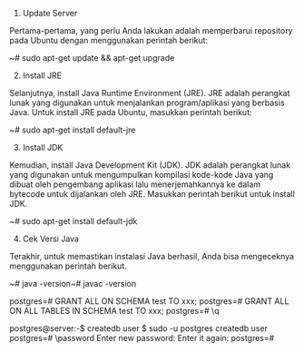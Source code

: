 1. Update Server

Pertama-pertama, yang perlu Anda lakukan adalah memperbarui repository pada Ubuntu dengan menggunakan perintah berikut:

~# sudo apt-get update && apt-get upgrade

2. Install JRE

Selanjutnya, install Java Runtime Environment (JRE). JRE adalah perangkat lunak yang digunakan untuk menjalankan program/aplikasi yang berbasis Java. Untuk install JRE pada Ubuntu, masukkan perintah berikut: 

~# sudo apt-get install default-jre

3. Install JDK

Kemudian, install Java Development Kit (JDK). JDK adalah perangkat lunak yang digunakan untuk mengumpulkan  kompilasi kode-kode Java yang dibuat oleh pengembang aplikasi lalu menerjemahkannya ke dalam bytecode untuk dijalankan oleh JRE. Masukkan perintah berikut untuk install JDK.

~# sudo apt-get install default-jdk

4. Cek Versi Java

 Terakhir, untuk memastikan instalasi Java berhasil, Anda bisa mengeceknya menggunakan perintah berikut.

~# java -version~# javac -version


postgres=# GRANT ALL ON SCHEMA test TO xxx;
postgres=# GRANT ALL ON ALL TABLES IN SCHEMA test TO xxx;
postgres=# \q


postgres@server:-$ createdb user
$ sudo -u postgres createdb user
postgres=# \password
Enter new password:
Enter it again:
postgres=#
